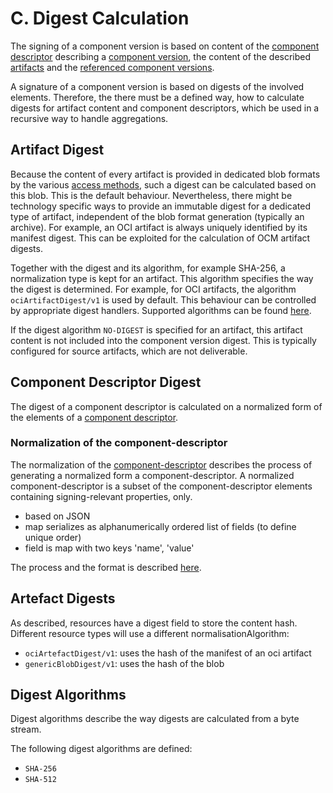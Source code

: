 # C. Digest Calculation

The signing of a component version is based on content of the 
[component descriptor](../../specification/elements/README.md#component-descriptor)
describing a [component version](../../specification/elements/README.md#component-versions),
the content of the described [artifacts](../../specification/elements/README.md#artifacts) and the
[referenced component versions](../../specification/elements/README.md#aggregation).

A signature of a component version is based on digests of the involved elements.
Therefore, the there must be a defined way, how to calculate digests for
artifact content and component descriptors, which be used in a recursive way
to handle aggregations.

## Artifact Digest

Because the content of every artifact is provided in dedicated blob formats by the
various [access methods](../../specification/elements/README.md#artifact-access), such
a digest can be calculated based on this blob. This is the default behaviour.
Nevertheless, there might be technology specific ways to provide an immutable
digest for a dedicated type of artifact, independent of the blob format generation
(typically an archive). For example, an OCI artifact
is always uniquely identified by its manifest digest. This can be exploited
for the calculation of OCM artifact digests.

Together with the digest and its algorithm, for example SHA-256, a
normalization type is kept for an artifact. This algorithm specifies the way
the digest is determined. For example, for OCI artifacts, the algorithm
`ociArtifactDigest/v1` is used by default. This behaviour can be controlled by
appropriate digest handlers. Supported algorithms can be found
[here](../../specification/formats/artifact_normalization.md).

If the digest algorithm `NO-DIGEST` is specified for an artifact,
this artifact content is not included into the component version digest.
This is typically configured for source artifacts, which are not deliverable.

## Component Descriptor Digest

The digest of a component descriptor is calculated on a normalized form of the
elements of a [component descriptor](../../specification/elements/README.md#component-descriptor).


### Normalization of the component-descriptor

The normalization of the [component-descriptor](../../specification/elements/README.md#component-descriptor)
describes the process of generating a normalized form a
component-descriptor. A normalized
component-descriptor is a subset of the component-descriptor elements containing
signing-relevant properties, only. 

- based on JSON
- map serializes as alphanumerically ordered list of fields (to define unique order)
- field is map with two keys 'name', 'value'

The process and the format is described [here](../../specification/formats/componentdescriptor_normalization.md).

## Artefact Digests

As described, resources have a digest field to store the content hash. Different resource types will use a different normalisationAlgorithm:

 - `ociArtefactDigest/v1`: uses the hash of the manifest of an oci artifact
 - `genericBlobDigest/v1`: uses the hash of the blob


## Digest Algorithms

Digest algorithms describe the way digests are calculated from a byte stream.

The following digest algorithms are defined:

- `SHA-256`
- `SHA-512`